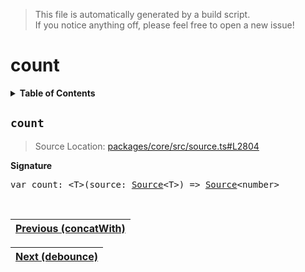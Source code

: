 > This file is automatically generated by a build script.<br>If you notice anything off, please feel free to open a new issue!

# count

<details><summary><b>Table of Contents</b></summary><br>

1. [<code>count</code>](#count)</details>

## <a name="count"></a><code>count</code>

> Source Location: [packages\/core\/src\/source.ts#L2804](..\/..\/packages\/core\/src\/source.ts#L2804)

<b>Signature</b>

<pre>var count: &lt;T&gt;(source: <a href="../01-api-basics/03-Source.md#Source-Interface">Source</a>&lt;T&gt;) =&gt; <a href="../01-api-basics/03-Source.md#Source-Interface">Source</a>&lt;number&gt;</pre><br>

| [Previous \(concatWith\)](008-concatWith.md#readme) |
| --- |

<div align="right">

| [Next \(debounce\)](010-debounce.md#readme) |
| --- |
</div>
